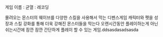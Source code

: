 게임 이름 : 균열 : 레코딩

몰려오는 몬스터의 웨이브를 다양한 스킬을 사용해서 막는 디펜스게임
캐릭터와 펫을 성장과 스킬 강화를 통해 더욱 강해진 몬스터들을 막는다
오랜시간동안 플레이하는게 아닌 쉬는시간에 잠깐 잠깐 간단하게 플레이 할 수 있는 게임.ddsasdasadsasda